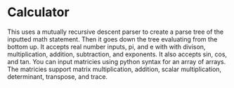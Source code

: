 # Calculator

This uses a mutually recursive descent parser to create a parse tree of the inputted math statement. Then it goes down the tree evaluating from the bottom up. It accepts real number inputs, pi, and e with with divison, multiplication, addition, subtraction, and exponents. It also accepts sin, cos, and tan. You can input matricies using python syntax for an array of arrays. The matricies support matrix multiplication, addition, scalar multiplication, determinant, transpose, and trace. 
